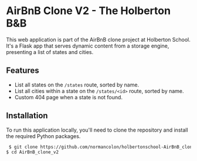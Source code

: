 # AirBnB Clone V2 - The Holberton B&B

This web application is part of the AirBnB clone project at Holberton School. It's a Flask app that serves dynamic content from a storage engine, presenting a list of states and cities.

## Features

- List all states on the `/states` route, sorted by name.
- List all cities within a state on the `/states/<id>` route, sorted by name.
- Custom 404 page when a state is not found.

## Installation

To run this application locally, you'll need to clone the repository and install the required Python packages.

```bash
 $ git clone https://github.com/normancolon/holbertonschool-AirBnB_clone_v2.git
$ cd AirBnB_clone_v2

